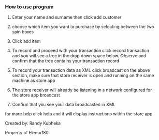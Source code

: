 ### How to use program

1. Enter your name and surname then click add customer

2. choose which item you want to purchase by selecting between the two spin boxes

3. Click add item

4. To record and proceed with your transaction click record transaction and you will see a tree in the drop down space below. Observe and confirm that the tree contains your transaction record

5. To record your transaction data as XML click broadcast on the above section, make sure that store receiver is open and running on the same machine as store app

6. The store receiver will already be listening in a network configured for the store app broadcast

7. Confirm that you see your data broadcasted in XML



for more help click help and it will display instructions within the store app



Created by: Randy Kubheka

Property of Elenor180

